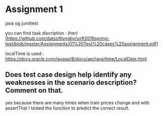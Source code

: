 # Assignment 1
java og junittest

you can find task discription  : (her)[https://github.com/datsoftlyngby/soft2019spring-test/blob/master/Assignments/01%20Test%20cases%20assignment.pdf]

localTime is used : https://docs.oracle.com/javase/8/docs/api/java/time/LocalDate.html

## Does test case design help identify any weaknesses in the scenario description? Comment on that.

yes because there are many times when train prices change and with assertThat I tested the function to predict the correct result.
